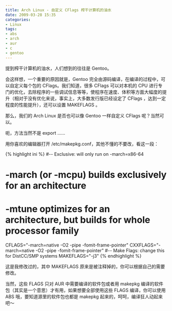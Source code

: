 ```yaml
---
title: Arch Linux - 自定义 CFlags 榨干计算机的油水
date: 2009-03-28 15:35
categories:
- Linux
tags:
- abs
- arch
- aur
- c
- gentoo
---
```


提到榨干计算机的油水，人们想到的往往是 Gentoo。

会这样想，一个重要的原因就是，Gentoo
完全由源码编译，在编译的过程中，可以自定义每个包的
CFlags。我们知道，很多 CFlags 可以对本机的 CPU
进行专门的优化，去除程序的一些调试信息等等，使程序在速度、体积等方面大幅度的提升（相对于没有优化来说，事实上，大多数发行版已经设定了
CFlags ，达到一定程度的性能提升），还可以设置 MAKEFLAGS 。

那么，我们的 Arch Linux 是否也可以像 Gentoo 一样自定义 CFlags
呢？当然可以。

呃，方法当然不是 export ……

用你喜欢的编辑器打开 /etc/makepkg.conf，其他不懂的不要改，看这一段：

{% highlight ini %}
#-- Exclusive: will only run on -march=x86-64
# -march (or -mcpu) builds exclusively for an architecture
# -mtune optimizes for an architecture, but builds for whole processor family
CFLAGS="-march=native -O2 -pipe -fomit-frame-pointer"
CXXFLAGS="-march=native -O2 -pipe -fomit-frame-pointer"
#-- Make Flags: change this for DistCC/SMP systems
MAKEFLAGS="-j3"
{% endhighlight %}

这是我修改过的，其中 MAKEFLAGS
原来是被注释掉的，你可以根据自己的需要修改。

当然，这些 FLAGS 只对 AUR 中需要编译的软件包或者用 makepkg
编译的软件包（其实是一个意思）才有用，如果想要全部使用这些 FLAGS
编译，你可以使用 ABS 哦，要知道源里的软件包也都是 makepkg
起来的，呵呵，编译狂人动起来吧～

